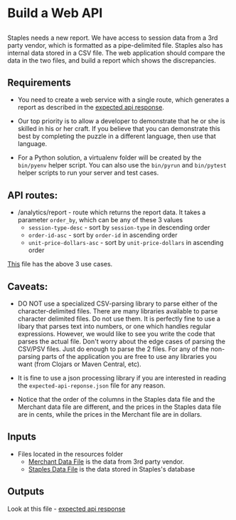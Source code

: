 # Build a Web API

##

Staples needs a new report. We have access to session data from a 3rd party
vendor, which is formatted as a pipe-delimited file. Staples also has internal
data stored in a CSV file.  The web application should compare the data in the
two files, and build a report which shows the discrepancies.

## Requirements

* You need to create a web service with a single route, which generates a report
  as described in the [expected api response](resources/expected-api-responses.json).

* Our top priority is to allow a developer to demonstrate that he or she is skilled in
  his or her craft. If you believe that you can demonstrate this best by
  completing the puzzle in a different language, then use that language.

* For a Python solution, a virtualenv folder will be created by the `bin/pyenv` 
  helper script. You can also use the `bin/pyrun` and `bin/pytest` helper scripts
  to run your server and test cases.

## API routes:

* /analytics/report - route which returns the report data. It takes a parameter `order_by`, which can be any of these 3 values
  * `session-type-desc`         - sort by `session-type` in descending order
  * `order-id-asc`              - sort by `order-id` in ascending order
  * `unit-price-dollars-asc`    - sort by `unit-price-dollars` in ascending order<br />

[This](resources/expected-api-responses.json) file has the above 3 use cases.

## Caveats:

* DO NOT use a specialized CSV-parsing library to parse either of the
  character-delimited files. There are many libraries available to parse
  character delimited files. Do not use them. It is perfectly fine to use a
  libary that parses text into numbers, or one which handles regular
  expressions. However, we would like to see you write the code that parses the
  actual file. Don't worry about the edge cases of parsing the CSV/PSV
  files. Just do enough to parse the 2 files. For any of the non-parsing parts
  of the application you are free to use any libraries you want (from Clojars or
  Maven Central, etc).

* It is fine to use a json processing library if you are interested in
  reading the `expected-api-reponse.json` file for any reason.

* Notice that the order of the columns in the Staples data file and the Merchant
  data file are different, and the prices in the Staples data file are in cents,
  while the prices in the Merchant file are in dollars.

## Inputs

  * Files located in the resources folder
    * [Merchant Data File](resources/external_data.psv) is the data from 3rd party vendor.
    * [Staples Data File](resources/staples_data.csv) is the data stored in Staples's database

## Outputs

Look at this file - [expected api response](expected-api-responses.json)


